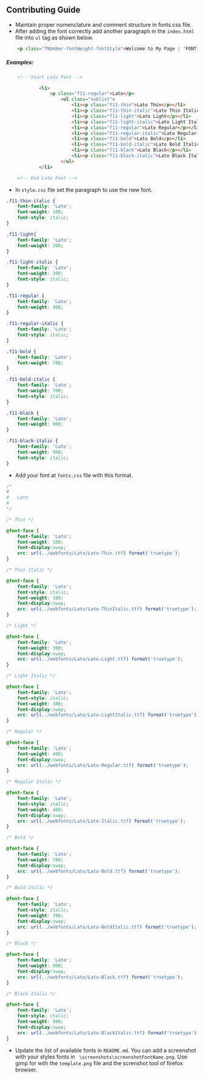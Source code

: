 ## Contributing Guide

* Maintain proper nomenclature and comment structure in fonts.css file.
* After adding the font correctly add another paragraph in the ```index.html``` file into ```ul``` tag as shown below.
```html
    <p class="fNUmber-fontWeight-fontStyle">Welcome to My Page : 'FONT-NAME'</p>
```
##### Examples:
```html
    <!-- Start Lato Font -->

            <li>
                <p class="f11-regular">Lato</p>
                    <ul class="sublist">
                        <li><p class="f11-thin">Lato Thin</p></li>
                        <li><p class="f11-thin-italic">Lato Thin Italic</p></li>
                        <li><p class="f11-light">Lato Light</p></li>
                        <li><p class="f11-light-italic">Lato Light Italic</p></li>
                        <li><p class="f11-regular">Lato Regular</p></li>
                        <li><p class="f11-regular-italic">Lato Regular Italic</p></li>
                        <li><p class="f11-bold">Lato Bold</p></li>
                        <li><p class="f11-bold-italic">Lato Bold Italic</p></li>
                        <li><p class="f11-black">Lato Black</p></li>
                        <li><p class="f11-black-italic">Lato Black Italic</p></li>
                    </ul>
            </li>

    <!-- End Lato Font -->

```
* In ```style.css``` file set the paragraph to use the new font.
```css
.f11-thin-italic {
    font-family: 'Lato';
    font-weight: 100;
    font-style: italic;
}

.f11-light{
    font-family: 'Lato';
    font-weight: 300;
}

.f11-light-italic {
    font-family: 'Lato';
    font-weight: 300;
    font-style: italic;
}

.f11-regular {
    font-family: 'Lato';
    font-weight: 400;
}

.f11-regular-italic {
    font-family: 'Lato';
    font-style: italic;
}

.f11-bold {
    font-family: 'Lato';
    font-weight: 700;
}

.f11-bold-italic {
    font-family: 'Lato';
    font-weight: 700;
    font-style: italic;
}

.f11-black {
    font-family: 'Lato';
    font-weight: 900;
}

.f11-black-italic {
    font-family: 'Lato';
    font-weight: 900;
    font-style: italic;
}
```
* Add your font at ```fonts.css``` file with this format.
```css
/* 
#
#   Lato
#
*/

/* Thin */

@font-face {
    font-family: 'Lato';
    font-weight: 100;
    font-display:swap;
    src: url(../webfonts/Lato/Lato-Thin.ttf) format('truetype');
}

/* Thin Italic */

@font-face {
    font-family: 'Lato';
    font-style: italic;
    font-weight: 100;
    font-display:swap;
    src: url(../webfonts/Lato/Lato-ThinItalic.ttf) format('truetype');
}

/* Light */

@font-face {
    font-family: 'Lato';
    font-weight: 300;
    font-display:swap;
    src: url(../webfonts/Lato/Lato-Light.ttf) format('truetype');
}

/* Light Italic */

@font-face {
    font-family: 'Lato';
    font-style: italic;
    font-weight: 300;
    font-display:swap;
    src: url(../webfonts/Lato/Lato-LightItalic.ttf) format('truetype');
}

/* Regular */

@font-face {
    font-family: 'Lato';
    font-weight: 400;
    font-display:swap;
    src: url(../webfonts/Lato/Lato-Regular.ttf) format('truetype');
}

/* Regular Italic */

@font-face {
    font-family: 'Lato';
    font-style: italic;
    font-weight: 400;
    font-display:swap;
    src: url(../webfonts/Lato/Lato-Italic.ttf) format('truetype');
}

/* Bold */

@font-face {
    font-family: 'Lato';
    font-weight: 700;
    font-display:swap;
    src: url(../webfonts/Lato/Lato-Bold.ttf) format('truetype');
}

/* Bold Italic */

@font-face {
    font-family: 'Lato';
    font-style: italic;
    font-weight: 700;
    font-display:swap;
    src: url(../webfonts/Lato/Lato-BoldItalic.ttf) format('truetype');
}

/* Black */

@font-face {
    font-family: 'Lato';
    font-weight: 900;
    font-display:swap;
    src: url(../webfonts/Lato/Lato-Black.ttf) format('truetype');
}

/* Black Italic */

@font-face {
    font-family: 'Lato';
    font-style: italic;
    font-weight: 900;
    font-display:swap;
    src: url(../webfonts/Lato/Lato-BlackItalic.ttf) format('truetype');
}
```
* Update the list of available fonts in ```README.md```. You can add a screenshot with your styles fonts in ``` \screenshots\screenshotFontName.png```. Use gimp for with the ```template.png``` file and the screnshot tool of firefox browser.
